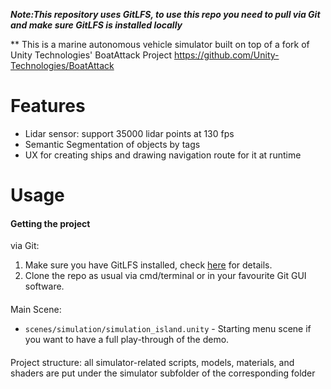 **_Note:This repository uses GitLFS, to use this repo you need to pull via Git and make sure GitLFS is installed locally_**

** This is a marine autonomous vehicle simulator built on top of a fork of Unity Technologies' BoatAttack Project https://github.com/Unity-Technologies/BoatAttack


# Features
  * Lidar sensor: support 35000 lidar points at 130 fps
  * Semantic Segmentation of objects by tags
  * UX for creating ships and drawing navigation route for it at runtime

# Usage

#### Getting the project
via Git:
  1. Make sure you have GitLFS installed, check [here](https://git-lfs.github.com) for details.
  2. Clone the repo as usual via cmd/terminal or in your favourite Git GUI software.

#### 
Main Scene:
 - `scenes/simulation/simulation_island.unity` - Starting menu scene if you want to have a full play-through of the demo.
 
 
#### 
Project structure: all simulator-related scripts, models, materials, and shaders are put under the simulator subfolder of the corresponding folder
